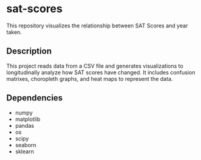 # sat-scores
This repository visualizes the relationship between SAT Scores and year taken.

## Description

This project reads data from a CSV file and generates visualizations to longitudinally analyze how SAT scores have changed. It includes confusion matrixes, choropleth graphs, and heat maps to represent the data.

## Dependencies

- numpy
- matplotlib
- pandas
- os
- scipy
- seaborn
- sklearn
